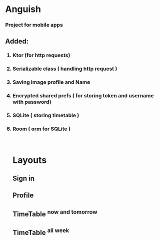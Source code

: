 <h1>Anguish</h1>
<h3>Project for mobile apps</h3<br>
<h2>Added:</h2>
<ol>
  <h3><li>Ktor (for http requests)</li></h3>
  <h3><li>Serializable class ( handling http request )</li></h3>
  <h3><li>Saving image profile and Name</li></h3>
  <h3><li>Encrypted shared prefs ( for storing token and username with password)</h3></li></h3>
  <h3><li>SQLite ( storing timetable )</li></h3>
  <h3><li>Room ( orm for SQLite )</li></h3>
<br>
<h1>Layouts</h1>
<h2>Sign in</h2>
<h2>Profile</h2>
<h2>TimeTable <sup>now and tomorrow</sup></h2>
<h2>TimeTable <sup>all week</sup></h2>


